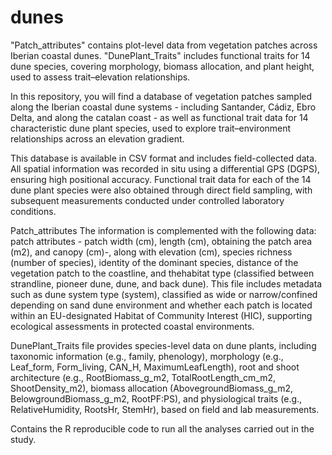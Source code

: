 # dunes
"Patch_attributes" contains plot-level data from vegetation patches across Iberian coastal dunes. "DunePlant_Traits" includes functional traits for 14 dune species, covering morphology, biomass allocation, and plant height, used to assess trait–elevation relationships.

In this repository, you will find a database of vegetation patches sampled along the Iberian coastal dune systems - including Santander, Cádiz, Ebro Delta, and along the catalan coast - as well as functional trait data for 14 characteristic dune plant species, used to explore trait–environment relationships across an elevation gradient.

This database is available in CSV format and includes field-collected data. All spatial information was recorded in situ using a differential GPS (DGPS), ensuring high positional accuracy. Functional trait data for each of the 14 dune plant species were also obtained through direct field sampling, with subsequent measurements conducted under controlled laboratory conditions.

Patch_attributes The information is complemented with the following data: patch attributes - patch width (cm), length (cm), obtaining the patch area (m2), and canopy (cm)-, along with elevation (cm), species richness (number of species), identity of the dominant species, distance of the vegetation patch to the coastline, and thehabitat type (classified between strandline, pioneer dune, dune, and back dune). This file includes metadata such as dune system type (system), classified as wide or narrow/confined depending on sand dune environment and whether each patch is located within an EU-designated Habitat of Community Interest (HIC), supporting ecological assessments in protected coastal environments.

DunePlant_Traits file provides species-level data on dune plants, including taxonomic information (e.g., family, phenology), morphology (e.g., Leaf_form, Form_living, CAN_H, MaximumLeafLength), root and shoot architecture (e.g., RootBiomass_g_m2, TotalRootLength_cm_m2, ShootDensity_m2), biomass allocation (AbovegroundBiomass_g_m2, BelowgroundBiomass_g_m2, RootPF:PS), and physiological traits (e.g., RelativeHumidity, RootsHr, StemHr), based on field and lab measurements.

Contains the R reproducible code to run all the analyses carried out in the study.
